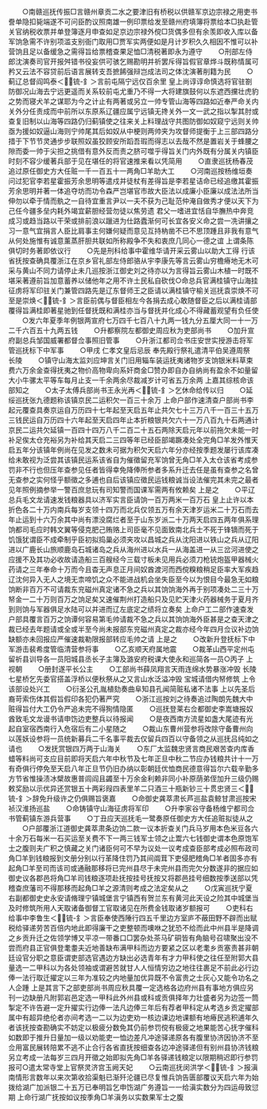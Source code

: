 <!-- { "loadSidebar": true } -->
　　○南赣巡抚传振□言赣州章贡二水之要津旧有桥税以供赣军京边宗禄之用吏书誊单隐扣毙端遂不可问臣酌议照南雄一例印票给发至赣州府填簿将票给本□执赴管关官纳税收票并单登簿逐月申查如足京边宗禄外傥□货偶多但有余羡即收入库以备军饷急需不许别项滥支别衙门取用□贾军实两便如是月计岁积久久相因不惟可以补营饷且足以备缓急之需得旨给票稽查果足恤□清税著即永为遵守
　　○刑部左侍郎沈演奏司官开报舛错书役妄供可骇乞赐勘明并祈罢斥得旨假官章烨斗既称情属可矜又云法不容贷前后语言展转支吾摭餙强辩岂成法司之体沈演著削籍为民
　　○蓟辽总督阎鸣泰＜锍-釒＞言前屯隔宁远仅百余里  皇上尚谆谆命慎选将官驻劄防御况山海去宁远更遥而关系较前屯尤重乃不得一大将建旗鼓何以东遮西攩壮虎豹之势而寝犬羊之谋耶为今之计止有两著或另立一帅专管山海等四路如近奉严命关内关外分任责成而中前所以东原系辽疆应属宁远镇无搀关外一文一武之指以掣其肘或查复旧制以山海等四路仍归蓟镇使之往来关上料理战守共图防御如奴窥宁远则关帅亟为援如奴逼山海则宁帅尾其后如奴从中梗则两帅夹为攻督师提衡于上三部四路分措于下节节灵通步步联照奴虽狡顾安所蹈吾瑕而得志以去哉不然是置岩关于蜂腰之隙而委一帅于尖担之挑借有意外反而责之脐可噬乎得旨关门内外既有分属关内镇臣时刻不容少缓著兵部于见在堪任的将官速推来看以凭简用
　　○直隶巡抚杨春茂追过原任御史方大任赃一千一百五十一两角□羊助大工
　　○河南巡按杨维垣奏问过犯官李若星霍振芳余思明等遣戍并徒杖有差得旨是李若星诘命已经追缴其霍振芳余思明并著一体追夺坊而功令森严岂堪官市故大臣法以成廉小臣廉以成法法所当伸勿以牵于情而骫之一自待宜重言尹以一夫不获为己耻范仲淹自做秀才便以天下为己任今疆多垒内耗外竭宜薪胆经营勿徒以焦劳遗  君父一嗜进宜恬自华膴热中奔竞成习或趋当路以干荣或排前浪以躐进为仕路蠹渐何可长宜各安义命之尝一冼讲攘之习一意气宜捐言人臣比肩事主何嫌何疑而意见互持枘凿不已不思顶踵且非我有意气从何处施惟有诚意薰蒸肝胆共联如所称殿争不失和衷庶几同心一德之谊  上谓条陈俱切时务著即依议行
　　○先是刑科给事中霍维华请开采云雾山以助大工得  行该省抚按查确具覆浙江在京乡官礼部左侍郎骆从宇李康先等言云雾山穷檐瘠地无木可采与黄山不同力请停止未几巡按浙江御史刘之待亦以为言得旨云雾山木植一时既不堪采著遵前旨加意蓄养以储他年之用不许土民私自砍伐○命总兵官满桂镇守山海挂征虏将军印驻关门兼管四路先是辽东督师王之臣请以满桂镇守榆关巡抚袁崇焕不可至是崇焕＜锍-釒＞言臣前偶与督臣相左今各捐去成心敢随督臣之后以满桂请部覆得旨满桂即著星驰到任督抚既和满桂亦当与督抚并化成心不得藏蓄观望有负任使
　　○发六年夏季年例银两宣府七万四千七百八十九两一钱九分五厘大同一十一万二千六百五十九两五钱
　　○升都察院左都御史周应秋为吏部尚书
　　○加升宣府副总兵邹国威署都督佥事照旧管事
　　○升浙江都司佥书庄安世实授游击将军管巡抚标下中军事
　　○甲戌  仁孝文皇后忌辰  奉先殿行祭礼遣清平伯吴遵周祭  长陵
　　○镇守山海太监刘应坤言关门旧用辎车装运抚夷诸物岁支饷银米料草束费六万余金查得抚夷之物价高物卑向系奸商金□赞办即自办自纳尚有盈余不如量留大小牛骡太平等车每月止支一千余两余尽裁减岁计可省五万余两  上嘉其综核命该部知之
　　○太子太傅兵部尚书王永光再＜锍-釒＞乞休命给传以归
　　○延绥巡抚张九德题称该镇京民二运积欠一百三十余万  上命户部作速清查户部尚书李起元覆查具奏京运自万历四十七年起至天启五年止共欠七十三万八千一百三十五万三钱民运自万历四十六年起至天启四年止本折粮银共欠六十一万八百九十石两通计京民二运共欠延镇一百四十四万八千二百二十五石两除天启元年以前拖欠未能一时补足俟太仓充裕另为补给其天启二三四等年已经臣部竭蹶凑处全完角□羊发外惟天启五年分该镇年例尚在见发之数未可据为积欠天启六年分亦经按季题发屡行该库凑给未敢视为泛尝其该镇民运系该省自为催徵留充军饷曾无角□羊入太仓该省考成参罚非不行也但压年查参见任者皆得幸免降俸所参者多系升迁去任是虽有查参之名曾无查参之实何怪乎额徵之多逋也自后该镇应徵民运钱粮诚当设法催完其未完之最者见年照例摘参举一警百庶怠玩有司知警而国课军需两有攸赖矣  上是之
　　○平辽总兵毛文龙请速发钱粮器具以济军实言臣请饷一百万两米一百万石  皇上止许以本折色各二十万内南兵每岁支领十四万而北兵仅领五万有余天津岁运米二十万石而去年止运到十六万余其中尚有漂没腐烂者至于山东岁派二十万两天启四五两年俱系理饷都司毛应时韩文翼等侵克肥己贿赂上司臣毫不见面致南北兵士不死于锋镝而死于饥饿犹谓臣不成牵制乎臣初拟捣巢必须夹攻以昌城之兵从沈阳进以铁山之兵从辽阳进以广鹿长山旅顺鹿岛石城诸岛之兵从海州进以水兵一从海盖进一从三岔河进使之应援不及其功必收故请造船三百艘经今三载寸板未见用兵必须刀枪铳炮盔甲器械火药请之三年奉命十万而今且杳无声息正月间奴酋渡河而西傥糗粮稍足臣率大军疾趋辽沈何异入无人之境无柰啼饥之众不能进战机会坐失臣至今以为恨目今最急无如粮饷断非百万不可请裁东兖磁州真定诸不急之兵以其饷饷海外再于别项凑处二三十万帑金一二十万则百万之饷足矣又速催荆州打造船只及见贮天津火药器械务于夏月齐到则饷与军器俱足水陆可以并进而辽左底定之绩将立奏矣  上命户工二部作速查发户部具覆言百万之饷谭何容易第毛帅请裁不急之兵以其饷饷海外臣甚是之查天津之裁已经去年题请或全或半至今尚未报部东兖磁州真定之裁亦经今年四月佥议补边饷缺额亦未回报应严催速裁勒限报部转应毛帅之请  上是之
　　○改新升登抚标下中军游击裴希度管临清营参将事
　　○乙亥顺天府属地震
　　○裁革山西平定州屯留祈县训导各一员阳城县丞长子主簿及潞安府税课大使永和巡简各一员○丙子  上视朝
　　○册封遂平长公主
　　○工部尚书薛凤翔言天雨连绵水势暴涨冲毁  长陵七星桥乞先委官搭盖浮桥以便秋祭从之又言山水泛溢冲毁  宝城请借内帑修筑  上令该部设处兴工
　　○衍圣公孔胤植劾奏曲阜知县孔闻简赃私诸不法事  上以先圣后裔苛索伤体其假旨假印各犯仍著严究
　　○浙江巡按刘之待奏追过陶朗先魏大中赃得旨付大工仍令严追未完不得狥情隐匿
　　○巡抚登莱右佥都御史李嵩塘报奴酋致毛文龙谩书请申饬边吏整兵以待报闻
　　○是夜西南方流星如盏大尾迹有光起自室宿西南行入危宿后有二小星随之
　　○裁山东曹州营参将改除守备曹州向以莲妖设参将一员统新募兵二千名事平裁去仅留兵四百以守备领之从巡抚吕纯如之请也
　　○发抚赏银四万两于山海关
　　○东厂太监魏忠贤言商民艰苦查内库香蜡等料尚可支应目前即将天启六年中秋节及七年正旦中秋二节应办钱粮共计十一万有奇俱行停免至天启八年正旦节仍旧办纳以彰朝廷优恤商民德意得旨尔六载辛勤多方节省惟操渍冰檗故惠普闾阎且蠲至十万余金利赖非同小补原荫弟侄加升三级仍赐敕奖励以示优异还赏银五十两彩叚四表里羊二只酒三十瓶新钞三十贯忠贤三＜锍-釒＞辞免升级许之仍俱赐旨褒嘉
　　○命御史龚萃肃长芦巡盐袁鲸甘肃巡按宋祯汉淮扬巡盐
　　○命铸镇守山海征虏将军印
　　○升李家谷守备杨维宁都司佥书管蓟镇东游兵营事
　　○丁丑应天巡抚毛一鹭奏原任御史方大任追赃拟徒从之
　　○户部覆浙江道御史龚萃肃条边饷二款一议本折查关门兵马岁用本色米豆各六十余万石每米一石买运至关费不下一两三钱军士领之止鬻六七钱御史谓本色原饱军士之腹则夫广积之慎藏之关门诸臣何可不早为议处一议考成查臣部考成必照布政司角□羊到钱粮报到文册分别以行革降住罚乃其间阘茸下吏侵肥稽角□羊者固多亦有起角□羊至司而该司或通融那移将已完州县尽于未完州县而完欠分数遂非的据应如御史议各郡邑将角□羊司钱粮逐项赴抚按挂号抚按又将郡邑挂号细数按季送部以凭稽查庶藩司不得那移而起角□羊之源清则考成之法定矣从之
　　○戊寅巡抚宁夏右副都御史史永安请脩理宁镇城堡言宁镇西有贺兰东有黄河此天设之险其中城堡当及时修筑所用人天取诸备御督工官取诸见在所费金钱取诸岁额报可
　　○吏科右给事中李鲁生＜锍-釒＞言臣奉使西陲行四五千里边方室庐不蔽田野不辟而出赋税给驿递劳苦百倍内地此即得廉干之吏整顿而噢咻之犹恐不给而此中州县半是降调之乡贡升迁之佐领学博又平凉一带番口□罢杂处茶马矿硐皆有角脑号召啸聚出没不尝而府县正官俱登耄耋夫近地善缺布满甲科而边方要紧之区以老耄乡贡塞责甚非朝廷设官分职之意臣谓吏部选官遇边方缺出必选青年有才力甲科使之往任至附郭大县量选一二甲科以为各处领袖或谓避苦就甘人人恒情穷边之地往往裹足不前此必行边俸一法行取迁擢定以三年为准较之内地量加优异既不令富贵之士灰心又能令功名之人企踵  上是其言下之部吏部尚书周应秋具覆一定选格各边府州县有事地方俱应另刊一边缺册凡附郭岩邑定选一甲科此外州县或科或贡俱择年力壮盛者另为边签一筒掣定不许告避一定升擢实行边俸一法凡边俸三年后有荐者甲科定从考选乡贡定擢部属中有超异绝伦者亦间考选一二以为边吏劝一核边课边地课额有地瘠民逃积逋年久者该抚按查勘确实不妨定以极疲分数免其仍前参罚傥有极疲之地果能苦心抚字催科如数即于推升日量加一级以劝能吏一恤边差凡冲途驿递原各有腹里协济因协济不至佥用富民展转陪累不逃不止合行各省直抚按细查各边冲途驿递但有别州县协济钱粮另立考成一法每岁三四月开徵之始即拟先角□羊各驿递钱粮定以限期稍迟即行参罚报可○遣太常寺堂上官祭灵济宫玉阙天妃
　　○云南巡抚闵洪学＜锍-釒＞报滇南情形言数年以来次第收拾渠魁已渐歼沦疆已尽复惟兵饷告匮部覆议天启六年为始拨给湖广加派银二十五万已奉明旨乞申饬湖广务遵旨一一给滇实数分为四运毋致愆期  上命行湖广抚按如议按季角□羊滇务以实数果军士之腹
